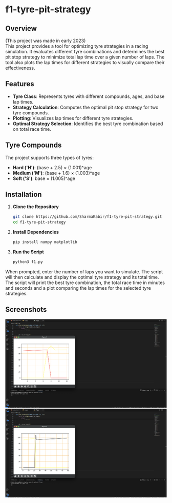 # f1-tyre-pit-strategy
## Overview
(This project was made in early 2023)<br/>
This project provides a tool for optimizing tyre strategies in a racing simulation. It evaluates different tyre combinations and determines the best pit stop strategy to minimize total lap time over a given number of laps. The tool also plots the lap times for different strategies to visually compare their effectiveness.

## Features

- **Tyre Class**: Represents tyres with different compounds, ages, and base lap times.
- **Strategy Calculation**: Computes the optimal pit stop strategy for two tyre compounds.
- **Plotting**: Visualizes lap times for different tyre strategies.
- **Optimal Strategy Selection**: Identifies the best tyre combination based on total race time.

## Tyre Compounds

The project supports three types of tyres:
- **Hard ('H')**: (base + 2.5) × (1.001)^age
- **Medium ('M')**: (base + 1.6) × (1.003)^age
- **Soft ('S')**: base × (1.005)^age

## Installation

1. **Clone the Repository**

   ```bash
   git clone https://github.com/SharmaKabir/f1-tyre-pit-strategy.git
   cd f1-tyre-pit-strategy
   ```


2. **Install Dependencies**
    ```bash
    pip install numpy matplotlib
    ```

3. **Run the Script**
    ```bash
    python3 f1.py
    ```

 When prompted, enter the number of laps you want to simulate. The script will then calculate and display the optimal tyre strategy and its total time.
 The script will print the best tyre combination, the total race time in minutes and seconds and a plot comparing the lap times for the selected tyre strategies.


## Screenshots
 ![alt text]( https://github.com/SharmaKabir/f1-tyre-pit-strategy/blob/main/screenshot-1.png?raw=true)
 ![alt text]( https://github.com/SharmaKabir/f1-tyre-pit-strategy/blob/main/screenshot-2.png?raw=true)



